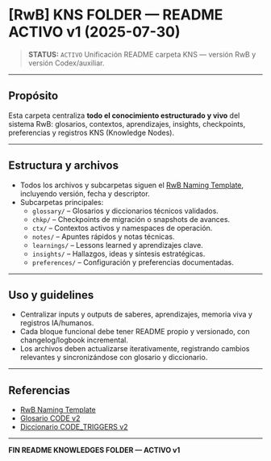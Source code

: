 # [RwB] KNS FOLDER — README ACTIVO v1 (2025-07-30)

> **STATUS:** `ACTIVO`
> Unificación README carpeta KNS — versión RwB y versión Codex/auxiliar.

---

## Propósito
Esta carpeta centraliza **todo el conocimiento estructurado y vivo** del sistema RwB: glosarios, contextos, aprendizajes, insights, checkpoints, preferencias y registros KNS (Knowledge Nodes).

---

## Estructura y archivos
- Todos los archivos y subcarpetas siguen el [RwB Naming Template](../template/naming/rw_b_naming_template_v_1.md), incluyendo versión, fecha y descriptor.
- Subcarpetas principales:
  - `glossary/` – Glosarios y diccionarios técnicos validados.
  - `chkp/` – Checkpoints de migración o snapshots de avances.
  - `ctx/` – Contextos activos y namespaces de operación.
  - `notes/` – Apuntes rápidos y notas técnicas.
  - `learnings/` – Lessons learned y aprendizajes clave.
  - `insights/` – Hallazgos, ideas y síntesis estratégicas.
  - `preferences/` – Configuración y preferencias documentadas.

---

## Uso y guidelines
- Centralizar inputs y outputs de saberes, aprendizajes, memoria viva y registros IA/humanos.
- Cada bloque funcional debe tener README propio y versionado, con changelog/logbook incremental.
- Los archivos deben actualizarse iterativamente, registrando cambios relevantes y sincronizándose con glosario y diccionario.

---

## Referencias
- [RwB Naming Template](../template/naming/rw_b_naming_template_v_1.md)
- [Glosario CODE v2](glossary/rw_b_glosario_code_v_2_20250729.md)
- [Diccionario CODE_TRIGGERS v2](../rw_b_diccionario_code_triggers_v_2_20250729.md)

---

**FIN README KNOWLEDGES FOLDER — ACTIVO v1**

